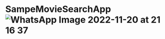 # SampeMovieSearchApp![WhatsApp Image 2022-11-20 at 21 16 37](https://user-images.githubusercontent.com/36396623/202912322-d28c0c34-952c-43d1-bd3d-718cb11fb273.jpeg)
